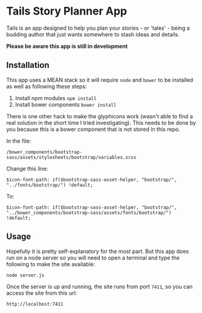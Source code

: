 Tails Story Planner App
=======================

Tails is an app designed to help you plan your stories - or 'tales' - being a
budding author that just wants somewhere to stash ideas and details.

**Please be aware this app is still in development**

Installation
------------

This app uses a MEAN stack so it will require `node` and `bower` to be installed
as well as following these steps:

1. Install npm modules `npm install`
2. Install bower components `bower install`

There is one other hack to make the glyphicons work (wasn't able to find a real solution in the short time I tried investigating). This needs to be done by you because this is a bower component that is not stored in this repo.

In the file:

``` /bower_components/bootstrap-sass/assets/stylesheets/bootstrap/variables.scss ```

Change this line:

``` $icon-font-path: if($bootstrap-sass-asset-helper, "bootstrap/", "../fonts/bootstrap/") !default; ```

To:

``` $icon-font-path: if($bootstrap-sass-asset-helper, "bootstrap/", "../bower_components/bootstrap-sass/assets/fonts/bootstrap/") !default; ```

Usage
-----

Hopefully it is pretty self-explanatory for the most part. But this app does run
on a node server so you will need to open a terminal and type the following to
make the site available:

``` node server.js ```

Once the server is up and running, the site runs from port `7411`, so you can
access the site from this url:

``` http://localhost:7411 ```